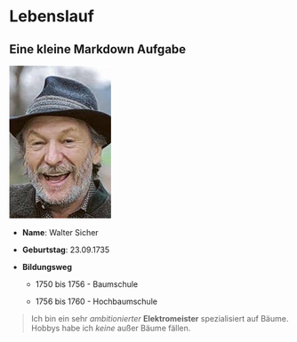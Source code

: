 # Lebenslauf

## Eine kleine Markdown Aufgabe

![Bild](/Bild.jpg)

* **Name**: Walter Sicher

* **Geburtstag**: 23.09.1735

* **Bildungsweg**

    * 1750 bis 1756 - Baumschule
	
	* 1756 bis 1760 - Hochbaumschule



> Ich bin ein sehr *ambitionierter* **Elektromeister** spezialisiert auf Bäume. Hobbys habe ich *keine* außer Bäume fällen.
